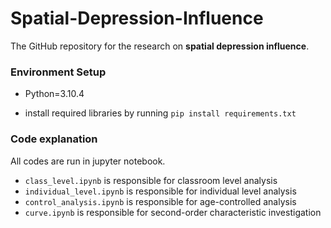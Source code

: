 # Spatial-Depression-Influence

The GitHub repository for the research on  **spatial depression influence**.

### Environment Setup

- Python=3.10.4

- install required libraries by running ``pip install requirements.txt``

### Code explanation

All codes are run in jupyter notebook.

- ``class_level.ipynb`` is responsible for classroom level analysis
- ``individual_level.ipynb`` is responsible for individual level analysis
- ``control_analysis.ipynb`` is responsible for age-controlled analysis
- ``curve.ipynb`` is responsible for second-order characteristic investigation
